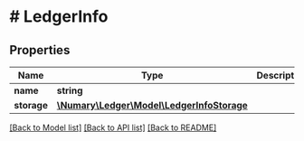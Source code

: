 # # LedgerInfo

## Properties

Name | Type | Description | Notes
------------ | ------------- | ------------- | -------------
**name** | **string** |  | [optional]
**storage** | [**\Numary\Ledger\Model\LedgerInfoStorage**](LedgerInfoStorage.md) |  | [optional]

[[Back to Model list]](../../README.md#models) [[Back to API list]](../../README.md#endpoints) [[Back to README]](../../README.md)
